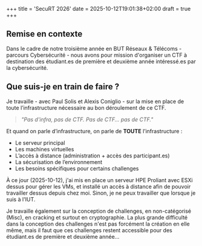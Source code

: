 +++
title = 'SecuRT 2026'
date = 2025-10-12T19:01:38+02:00
draft = true
+++

## Remise en contexte

Dans le cadre de notre troisième année en BUT Réseaux & Télécoms - parcours Cybersécurité - nous avons pour mission d'organiser un CTF à destination des étudiant.es de première et deuxième année intéressé.es par la cybersécurité.

## Que suis-je en train de faire ?  

Je travaille - avec Paul Solis et Alexis Coniglio - sur la mise en place de toute l’infrastructure nécessaire au bon déroulement de ce CTF.

> *"Pas d'infra, pas de CTF. Pas de CTF... pas de CTF."*  

Et quand on parle d’infrastructure, on parle de **TOUTE** l’infrastructure :

- Le serveur principal
- Les machines virtuelles
- L’accès à distance (administration + accès des participant.es)
- La sécurisation de l’environnement
- Les besoins spécifiques pour certains challenges

À ce jour (2025-10-12), j'ai mis en place un serveur HPE Proliant avec ESXi dessus pour gérer les VMs, et installé un accès à distance afin de pouvoir travailler dessus depuis chez moi. Sinon, je ne peux travailler que lorsque je suis à l'IUT.

Je travaille également sur la conception de challenges, en non-catégorisé (Misc), en cracking et surtout en cryptographie. La plus grande difficulté dans la conception des challenges n'est pas forcément la création en elle même, mais il faut que ces challenges restent accessible pour des étudiant.es de première et deuxième année... 
